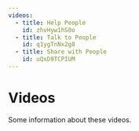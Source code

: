 ```yaml
---
videos:
  - title: Help People
    id: zhvHyw1hS0o
  - title: Talk to People
    id: q1ygTnNx2g8
  - title: Share with People
    id: uQxD9TCPIUM
---
```

# Videos

Some information about these videos.